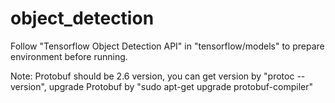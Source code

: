 # object_detection

Follow "Tensorflow Object Detection API" in "tensorflow/models" to prepare environment before running.

Note: Protobuf should be 2.6 version, you can get version by "protoc --version", upgrade Protobuf by "sudo apt-get upgrade protobuf-compiler"
